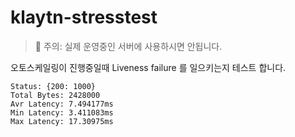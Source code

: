 # klaytn-stresstest
> 🚨 주의: 실제 운영중인 서버에 사용하시면 안됩니다.

오토스케일링이 진행중일때 Liveness failure 를 일으키는지 테스트 합니다.

```
Status: {200: 1000}
Total Bytes: 2428000
Avr Latency: 7.494177ms
Min Latency: 3.411083ms
Max Latency: 17.30975ms
```